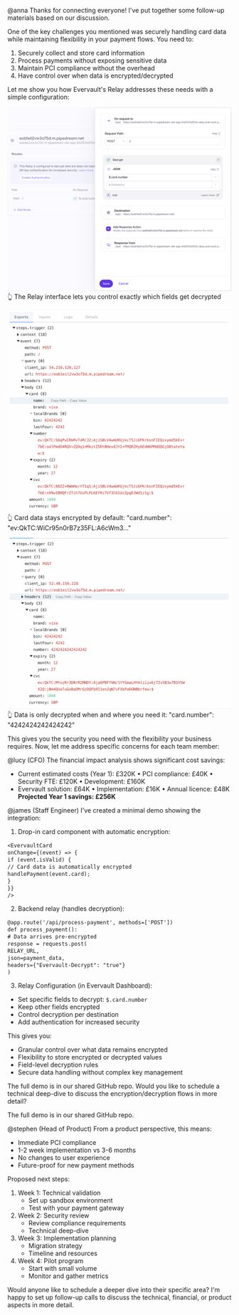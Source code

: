 @anna Thanks for connecting everyone! I've put together some follow-up materials based on our discussion. 

One of the key challenges you mentioned was securely handling card data while maintaining flexibility in your payment flows. You need to:
1. Securely collect and store card information
2. Process payments without exposing sensitive data
3. Maintain PCI compliance without the overhead
4. Have control over when data is encrypted/decrypted

Let me show you how Evervault's Relay addresses these needs with a simple configuration:

![Relay](relay.png)
👆 The Relay interface lets you control exactly which fields get decrypted

![Encrypted](encrypted.png)
👆 Card data stays encrypted by default: "card.number": "ev:QkTC:WiCr95n0rB7z35FL:A6cWm3..."

![Decrypted](decrypted.png)
👆 Data is only decrypted when and where you need it: "card.number": "4242424242424242"

This gives you the security you need with the flexibility your business requires. Now, let me address specific concerns for each team member:

@lucy (CFO) 
The financial impact analysis shows significant cost savings:
- Current estimated costs (Year 1): £320K
  • PCI compliance: £40K
  • Security FTE: £120K
  • Development: £160K
- Evervault solution: £64K
  • Implementation: £16K
  • Annual licence: £48K
**Projected Year 1 savings: £256K**

@james (Staff Engineer)
I've created a minimal demo showing the integration:
1. Drop-in card component with automatic encryption:

```
<EvervaultCard
onChange={(event) => {
if (event.isValid) {
// Card data is automatically encrypted
handlePayment(event.card);
}
}}
/>
```

2. Backend relay (handles decryption):
```
@app.route('/api/process-payment', methods=['POST'])
def process_payment():
# Data arrives pre-encrypted
response = requests.post(
RELAY_URL,
json=payment_data,
headers={"Evervault-Decrypt": "true"}
)
```


3. Relay Configuration (in Evervault Dashboard):
- Set specific fields to decrypt: `$.card.number`
- Keep other fields encrypted
- Control decryption per destination
- Add authentication for increased security

This gives you:
- Granular control over what data remains encrypted
- Flexibility to store encrypted or decrypted values
- Field-level decryption rules
- Secure data handling without complex key management

The full demo is in our shared GitHub repo. Would you like to schedule a technical deep-dive to discuss the encryption/decryption flows in more detail?

The full demo is in our shared GitHub repo.

@stephen (Head of Product)
From a product perspective, this means:
- Immediate PCI compliance
- 1-2 week implementation vs 3-6 months
- No changes to user experience
- Future-proof for new payment methods

Proposed next steps:
1. Week 1: Technical validation
   - Set up sandbox environment
   - Test with your payment gateway
2. Week 2: Security review
   - Review compliance requirements
   - Technical deep-dive
3. Week 3: Implementation planning
   - Migration strategy
   - Timeline and resources
4. Week 4: Pilot program
   - Start with small volume
   - Monitor and gather metrics

Would anyone like to schedule a deeper dive into their specific area? I'm happy to set up follow-up calls to discuss the technical, financial, or product aspects in more detail.